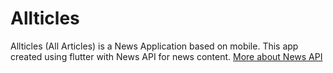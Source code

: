 # Allticles

Allticles (All Articles) is a News Application based on mobile. This app created using flutter with News API for news content. [More about News API](https://newsapi.org/)
